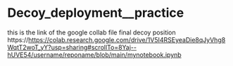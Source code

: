 # Decoy_deployment__practice
 this is the link of the google collab file final decoy position https://https://colab.research.google.com/drive/1V5I4RSEyeaDie8qJyVhg8WqtT2woT_yY?usp=sharing#scrollTo=8Yaj--hUVE54/username/reponame/blob/main/mynotebook.ipynb

